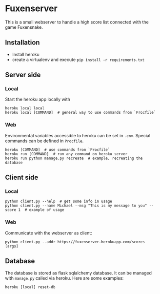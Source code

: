 # Fuxenserver

This is a small webserver to handle a high score list connected with the game Fuxensnake.

## Installation
* Install heroku
* create a virtualenv and execute `pip install -r requirements.txt`

## Server side

### Local
Start the heroku app locally with
```shell
heroku local local
heroku local [COMMAND]  # general way to use commands from `Procfile`
```

### Web
Environmental variables accessible to heroku can be set in `.env`. Special commands can be defined in `Procfile`.
```shell
heroku [COMMAND]  # use commands from `Procfile`
heroku run [COMMAND]  # run any command on heroku server
heroku run python manage.py recreate  # example, recreating the database
```


## Client side

### Local
```shell
python client.py --help  # get some info in usage
python client.py --name Michael --msg "This is my message to you" --score 1  # example of usage
```

### Web
Communicate with the webserver as client:
```shell
python client.py --addr https://fuxenserver.herokuapp.com/scores [args]
```


## Database
The database is stored as flask sqlalchemy database. It can be managed with `manage.py` called via heroku. Here are some examples:
```shell
heroku [local] reset-db
```
